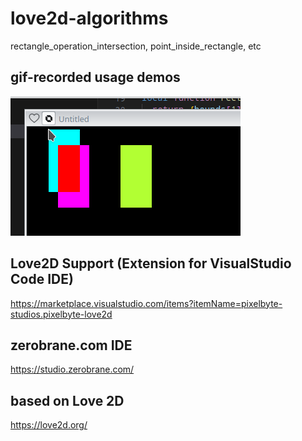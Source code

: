# love2d-algorithms
rectangle_operation_intersection, point_inside_rectangle, etc

## gif-recorded usage demos

![Demo1: 2 rectangles' intersection and mouse-position in rectangle test](screens/demo1--Peek--28-10-2023--18-06.gif?raw=true "Demo 1")

## Love2D Support (Extension for VisualStudio Code IDE)

<https://marketplace.visualstudio.com/items?itemName=pixelbyte-studios.pixelbyte-love2d>

## zerobrane.com IDE

<https://studio.zerobrane.com/>

## based on Love 2D

<https://love2d.org/>
